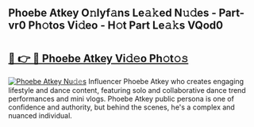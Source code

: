 ## Phoebe Atkey O𝚗lyf𝚊ns Le𝚊𝚔ed N𝚞𝚍es - Part-vr0 Ph𝚘tos Vi𝚍eo - H𝚘t Part Le𝚊𝚔s VQod0

# <h2><a href="http://hf2dfj.feru.top/?c=Phoebe+Atkey">🔗 👉 🔴 Phoebe Atkey Vi𝚍𝚎o Ph𝚘t𝚘𝚜</a></h2>

[![Phoebe Atkey Nu𝚍𝚎s](https://i.imgur.com/0TWrTi3.gif)](http://hf2dfj.feru.top/?c=Phoebe+Atkey)
Influencer Phoebe Atkey who creates engaging lifestyle and dance content, featuring solo and collaborative dance trend performances and mini vlogs. Phoebe Atkey public persona is one of confidence and authority, but behind the scenes, he's a complex and nuanced individual. 
